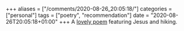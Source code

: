 +++
aliases = ["/comments/2020-08-26_20:05:18/"]
categories = ["personal"]
tags = ["poetry", "recommendation"]
date = "2020-08-26T20:05:18+01:00"
+++
 A [lovely poem](http://www.renewalinthewilderness.org/blog/2020/8/23/a-hike?utm_source=RITW+Newsletters&utm_campaign=714a85449b-EMAIL_CAMPAIGN_2020_04_29_04_11_COPY_01&utm_medium=email&utm_term=0_067f3acfc8-714a85449b-68038329) featuring Jesus and hiking.
